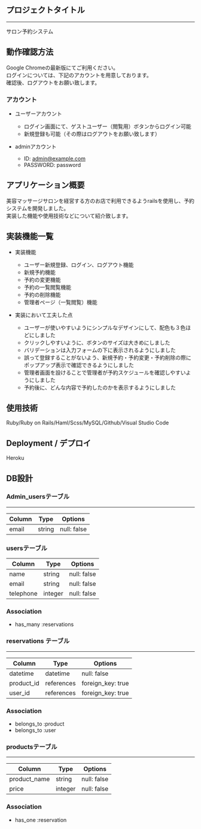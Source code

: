 ## プロジェクトタイトル
---
サロン予約システム

## 動作確認方法
Google Chromeの最新版にてご利用ください。<br>
ログインについては、下記のアカウントを用意しております。<br>
確認後、ログアウトをお願い致します。

### アカウント
* ユーザーアカウント
  - ログイン画面にて、ゲストユーザー（閲覧用）ボタンからログイン可能
  - 新規登録も可能（その際はログアウトをお願い致します）

* adminアカウント<br>
  - ID: admin@example.com<br>
  - PASSWORD: password

## アプリケーション概要
美容マッサージサロンを経営する方のお店で利用できるようrailsを使用し、予約システムを開発しました。<br>
実装した機能や使用技術などについて紹介致します。

## 実装機能一覧
* 実装機能
  - ユーザー新規登録、ログイン、ログアウト機能
  - 新規予約機能
  - 予約の変更機能
  - 予約の一覧閲覧機能
  - 予約の削除機能
  - 管理者ページ（一覧閲覧）機能

* 実装において工夫した点
  - ユーザーが使いやすいようにシンプルなデザインにして、配色も３色ほどにしました
  - クリックしやすいように、ボタンのサイズは大きめにしました
  - バリデーションは入力フォームの下に表示されるようにしました
  - 誤って登録することがないよう、新規予約・予約変更・予約削除の際にポップアップ表示で確認できるようにしました
  - 管理者画面を設けることで管理者が予約スケジュールを確認しやすいようにしました
  - 予約後に、どんな内容で予約したのかを表示するようにしました

## 使用技術
Ruby/Ruby on Rails/Haml/Scss/MySQL/Github/Visual Studio Code

## Deployment / デプロイ
Heroku

## DB設計

### Admin_usersテーブル
---
|Column|Type|Options|
|------|----|-------|
|email|string|null: false|

### usersテーブル
|Column|Type|Options|
|------|----|-------|
|name|string|null: false|
|email|string|null: false|
|telephone|integer|null: false|

### Association
- has_many :reservations

### reservations テーブル
---
|Column|Type|Options|
|------|----|-------|
|datetime|datetime|null: false|
|product_id|references|foreign_key: true|
|user_id|references|foreign_key: true|

### Association
- belongs_to :product
- belongs_to :user

### productsテーブル
---
|Column|Type|Options|
|------|----|-------|
|product_name|string|null: false|
|price|integer|null: false|

### Association
- has_one :reservation

